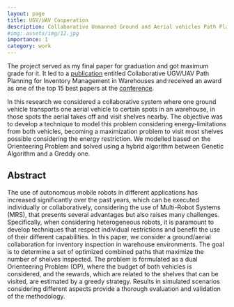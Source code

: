 ```yaml
---
layout: page
title: UGV/UAV Cooperation
description: Collaborative Unmanned Ground and Aerial vehicles Path Planning for Inventory Management in Warehouses.
#img: assets/img/12.jpg
importance: 1
category: work
---
```

The project served as my final paper for graduation and got maximum grade for it. It led to a [publication](https://ieeexplore.ieee.org/document/9995748) entitled Collaborative UGV/UAV Path Planning for Inventory Management in Warehouses and received an award as one of the top 15 best papers at the [conference](https://fei.edu.br/robotica/lars-sbr/).

In this research we considered a collaborative system where one ground vehicle transports one aerial vehicle to certain spots in an warehouse, in those spots the aerial takes off and visit shelves nearby. The objective was to develop a technique to model this problem considering energy-limitations from both vehicles, becoming a maximization problem to visit most shelves possible considering the energy restriction. We modelled based on the Orienteering Problem and solved using a hybrid algorithm between Genetic Algorithm and a Greddy one.

## Abstract
The use of autonomous mobile robots in different applications has increased significantly over the past years, which can be executed individually or collaboratively, considering the use of Multi-Robot Systems (MRS), that presents several advantages but also raises many challenges. Specifically, when considering heterogeneous robots, it is paramount to develop techniques that respect individual restrictions and benefit the use of their different capabilities. In this paper, we consider a ground/aerial collaboration for inventory inspection in warehouse environments. The goal is to determine a set of optimized combined paths that maximize the number of shelves inspected. The problem is formulated as a dual Orienteering Problem (OP), where the budget of both vehicles is considered, and the rewards, which are related to the shelves that can be visited, are estimated by a greedy strategy. Results in simulated scenarios considering different aspects provide a thorough evaluation and validation of the methodology.
